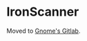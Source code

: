 # IronScanner

Moved to [Gnome's Gitlab](https://gitlab.gnome.org/World/OpenPaperwork/ironscanner).
